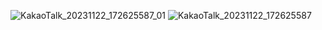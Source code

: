 ![KakaoTalk_20231122_172625587_01](https://github.com/Berryl1/GamePG/assets/117261796/636911df-20e1-4659-9d35-fb2f607fffee)
![KakaoTalk_20231122_172625587](https://github.com/Berryl1/GamePG/assets/117261796/044d45ac-6797-4190-bff2-1d99eecbfe87)
